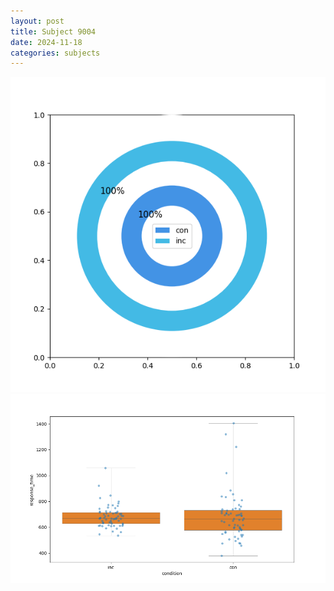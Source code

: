 ```yaml
---
layout: post
title: Subject 9004
date: 2024-11-18
categories: subjects
---
```


![](data/9004/run-21/9004_accuracy_by_condition.png)
![](data/9004/run-21/9004_rt.png)
